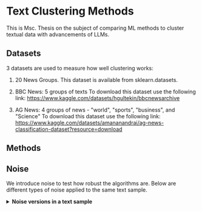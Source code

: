# Text Clustering Methods

This is Msc. Thesis on the subject of comparing ML methods to cluster textual data with advancements of LLMs. 

## Datasets
3 datasets are used to measure how well clustering works:
1) 20 News Groups. 
This dataset is available from sklearn.datasets.

2) BBC News: 5 groups of texts
To download this dataset use the following link: https://www.kaggle.com/datasets/hgultekin/bbcnewsarchive

3) AG News: 4 groups of news - "world", "sports", "business", and "Science"
To download this dataset use the following link: https://www.kaggle.com/datasets/amananandrai/ag-news-classification-dataset?resource=download

## Methods

## Noise
We introduce noise to test how robust the algorithms are. Below are different types of noise applied to the same text sample.

<details>
  <summary><b>Noise versions in a text sample</b></summary>

### No Noise

```
"Hey, I am a bunch of texts.
I like to be grouped with similar texts.
If you put me in the wrong group, I'll feel lost.
So, find a way to cluster me with others like me!"
```

---

### Adding Random Characters Noise

```
"Hey, I am a bunch of texts. 
I like to be grouped with similar texts. 
If you put me in the wrong group, I'll feel lost. 
So, find a way to cluster me with others like me!"
```

---

### Adding Random Words Noise

```
"Hey, I am a bunch of texts. 
I like hausmannite to be grouped decide with similar texts. 
If you put me in the wrong prepossessing group, I'll feel lost. 
So, find a way to cluster me with others like me!"
```

---

### Deleting Random Words Noise

```
"Hey, I am a bunch of texts. 
I like to be with similar texts. 
If you put me in the wrong group, I'll feel lost. 
So, find way to cluster me with others me!"
```

---

### Shuffling Sentences Noise

```
"I like to be grouped with similar texts. 
Hey, I am a bunch of texts. 
If you put me in the wrong group, I'll feel lost. 
So, find a way to cluster me with others like me!"
```

---

### Replacing with Synonyms Noise

```
"Hey , I am a lot of texts . 
I like to be grouped with similar texts . 
If you put me in the wrong group , I 'll feel lost . 
So , find a way to cluster me with others like me !"
```

---

### Replacing with Antonyms Noise

```
"Hey , I am a bunch of texts . 
I like to be grouped with similar texts . 
If you put me in the wrong group , I 'll feel lost .
So , find a way to cluster me with others like me !"
```

### Replacing with Antonyms Noise

```
"Hey , I am a bunch of texts . 
I like to be grouped with similar texts . 
If you put me in the wrong group , I 'll feel lost .
So , find a way to cluster me with others like me !"
```

### All Noise combined
```
Hey , I am bunch of texts . 
I happen like to be whip grouped with similar texts . 
If you me in the wrong group , I 'll flavor gain . 
So , a waqy snailflower to cluster me others like
```

</details>


